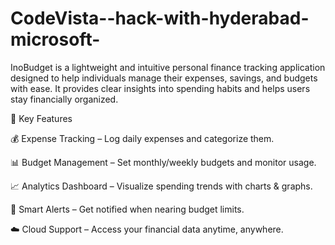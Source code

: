 # CodeVista--hack-with-hyderabad-microsoft-
InoBudget is a lightweight and intuitive personal finance tracking application designed to help individuals manage their expenses, savings, and budgets with ease. It provides clear insights into spending habits and helps users stay financially organized.

🔑 Key Features

💰 Expense Tracking – Log daily expenses and categorize them.

📊 Budget Management – Set monthly/weekly budgets and monitor usage.

📈 Analytics Dashboard – Visualize spending trends with charts & graphs.

🔔 Smart Alerts – Get notified when nearing budget limits.

☁️ Cloud Support – Access your financial data anytime, anywhere.
